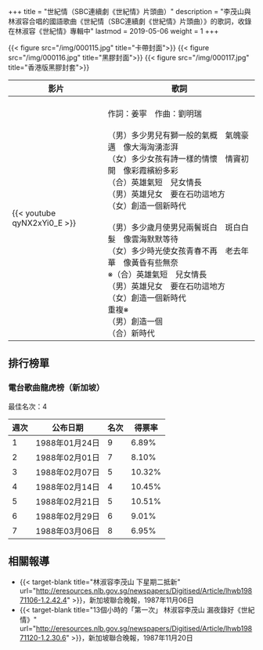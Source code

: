 +++
title = "世紀情（SBC連續劇《世紀情》片頭曲）"
description = "李茂山與林淑容合唱的國語歌曲《世紀情（SBC連續劇《世紀情》片頭曲）》的歌詞，收錄在林淑容《世紀情》專輯中"
lastmod = 2019-05-06
weight = 1
+++

{{< figure src="/img/000115.jpg" title="卡帶封面">}}
{{< figure src="/img/000116.jpg" title="黑膠封面">}}
{{< figure src="/img/000117.jpg" title="香港版黑膠封套">}}

影片  | 歌詞  
--------------|-------
{{< youtube qyNX2xYi0_E >}}|<br/> 作詞：姜寧　作曲：劉明瑞<br/><br/> （男）多少男兒有獅一般的氣概　氣魄豪邁　像大海洶湧澎湃<br/> （女）多少女孩有詩一樣的情懷　情竇初開　像彩霞繽紛多彩<br/> （合）英雄氣短　兒女情長<br/> （男）英雄兒女　要在石叻這地方<br/> （女）創造一個新時代<br/> <br/> （男）多少歲月使男兒兩鬢斑白　斑白白髮　像雲海默默等待<br/> （女）多少時光使女孩青春不再　老去年華　像黃昏有些無奈<br/> ※（合）英雄氣短　兒女情長<br/> （男）英雄兒女　要在石叻這地方<br/> （女）創造一個新時代<br/> 重複※<br/> （男）創造一個<br/> （合）新時代<br/> 

## 排行榜單
### 電台歌曲龍虎榜（新加坡）

最佳名次：4

週次  | 公布日期  | 名次 | 得票率 
--------------|-------|------|------
1   | 1988年01月24日 |  9 |   6.89% 
2   | 1988年02月01日 |  7 |   8.10% 
3   | 1988年02月07日 |  5 |   10.32% 
4   | 1988年02月14日 |  4 |   10.45% 
5   | 1988年02月21日 |  5 |   10.51%
6   | 1988年02月29日 |  6 |   9.01% 
7   | 1988年03月06日 |  8 |   6.95% 

## 相關報導
* {{< target-blank title="林淑容李茂山 下星期二抵新" url="http://eresources.nlb.gov.sg/newspapers/Digitised/Article/lhwb19871106-1.2.42.4" >}}，新加坡聯合晚報，1987年11月06日
* {{< target-blank title="13個小時的「第一次」 林淑容李茂山 漏夜錄好《世紀情》" url="http://eresources.nlb.gov.sg/newspapers/Digitised/Article/lhwb19871120-1.2.30.6" >}}，新加坡聯合晚報，1987年11月20日